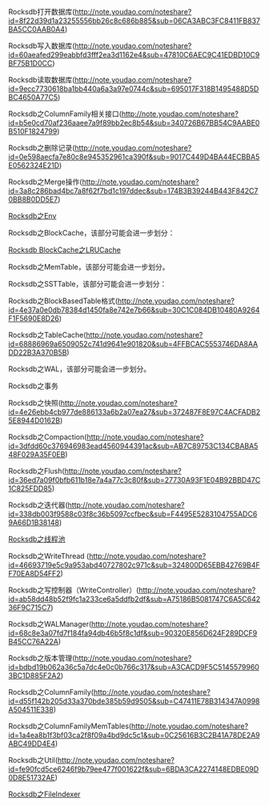 

Rocksdb打开数据库(http://note.youdao.com/noteshare?id=8f22d39d1a23255556bb26c8c686b885&sub=06CA3ABC3FC8411FB837BA5CC0AAB0A4)

Rocksdb写入数据库(http://note.youdao.com/noteshare?id=60aeafed299eabbfd3fff2ea3d1162e4&sub=47810C6AEC9C41EDBD10C9BF75B1D0CC)

Rocksdb读取数据库(http://note.youdao.com/noteshare?id=9ecc7730618ba1bb440a6a3a97e0744c&sub=695017F318B1495488D5DBC4650A77C5)

Rocksdb之ColumnFamily相关接口(http://note.youdao.com/noteshare?id=b5e0cd70af236aaee7a9f89bb2ec8b54&sub=340726B67BB54C9AABE0B510F1824799)

Rocksdb之删除记录(http://note.youdao.com/noteshare?id=0e598aecfa7e80c8e945352961ca390f&sub=9017C449D4BA44ECBBA5E0562324E21D)

Rocksdb之Merge操作(http://note.youdao.com/noteshare?id=3a8c286bad4bc7a8f62f7bd1c197ddec&sub=174B3B39244B443F842C70BB8B0DD5E7)

[Rocksdb之Env](http://note.youdao.com/noteshare?id=63e5eed6fea900b576a826a2288709b7&sub=6931AF456100433AB7613EA5288FF500)

Rocksdb之BlockCache，该部分可能会进一步划分：

[Rocksdb BlockCache之LRUCache](http://note.youdao.com/noteshare?id=1685d718cd24f92047cdb7aef78b8dd2&sub=5DFD899BE7F240DC925F0C9A1749C28D)

Rocksdb之MemTable，该部分可能会进一步划分。

Rocksdb之SSTTable，该部分可能会进一步划分：

Rocksdb之BlockBasedTable格式(http://note.youdao.com/noteshare?id=4e37a0e0db78384d1450fa8e742e7b66&sub=30C1C084DB10480A9264F1F5690E8D26)

Rocksdb之TableCache(http://note.youdao.com/noteshare?id=68886969a6509052c741d9641e901820&sub=4FFBCAC5553746DA8AADD22B3A370B5B)

Rocksdb之WAL，该部分可能会进一步划分。

Rocksdb之事务

Rocksdb之快照(http://note.youdao.com/noteshare?id=4e26ebb4cb977de886133a6b2a07ea27&sub=372487F8E97C4ACFADB25E8944D0162B)

Rocksdb之Compaction(http://note.youdao.com/noteshare?id=3dfdd60c376946983ead4560944391ac&sub=AB7C89753C134CBABA548F029A35F0EB)

Rocksdb之Flush(http://note.youdao.com/noteshare?id=36ed7a09f0bfb611b18e7a4a77c3c80f&sub=27730A93F1E04B92BBD47C1C825FDD85)

Rocksdb之迭代器(http://note.youdao.com/noteshare?id=338db003f9588c03f8c36b5097ccfbec&sub=F4495E5283104755ADC69A66D1B38148)

[Rocksdb之线程池](http://note.youdao.com/noteshare?id=128add6e3f0f70032f45cdf834f231e0&sub=DBC4A11AB9644F8BBF801FFCDDD1B562)

Rocksdb之WriteThread (http://note.youdao.com/noteshare?id=46693719e5c9a953abd40727802c971c&sub=324800D65EBB42769B4FF70EA8D54FF2)

Rocksdb之写控制器（WriteController）(http://note.youdao.com/noteshare?id=ab58dd48b52f9fc1a233ce6a5ddfb2df&sub=A75186B5081747C6A5C64236F9C715C7)

Rocksdb之WALManager(http://note.youdao.com/noteshare?id=68c8e3a07fd7f184fa94db46b5f8c1df&sub=90320E856D624F289DCF9B45CC76A22A)

Rocksdb之版本管理(http://note.youdao.com/noteshare?id=bdbd19b062a36c5a7dc4e0c0b766c317&sub=A3CACD9F5C51455799603BC1D885F2A2)

Rocksdb之ColumnFamily(http://note.youdao.com/noteshare?id=d55f142b205d33a370bde385b59d9505&sub=C47411E78B314347A0998A504511E338)

Rocksdb之ColumnFamilyMemTables(http://note.youdao.com/noteshare?id=1a4ea8b1f3bf03ca2f8f09a4bd9dc5c1&sub=0C25616B3C2B41A78DE2A9ABC49DD4E4)

Rocksdb之Util(http://note.youdao.com/noteshare?id=fe90fcd5ce6246f9b79ee477f001622f&sub=6BDA3CA2274148EDBE09D0D8E51732AE)

[Rocksdb之FileIndexer](http://kernelmaker.github.io/Rocksdb_file_indexers)















